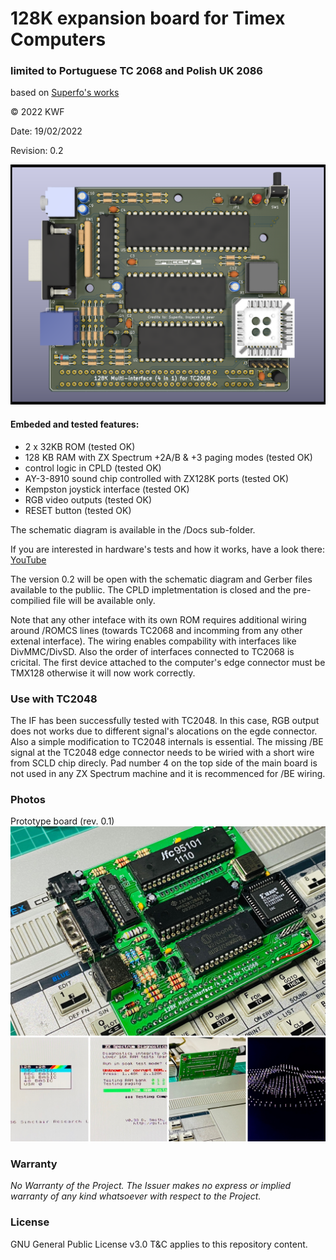 # 128K expansion board for Timex Computers 
### limited to Portuguese TC 2068 and Polish UK 2086
based on [Superfo's works](https://worldofspectrum.org/forums/discussion/comment/790105/#Comment_790105)

© 2022 KWF

Date: 19/02/2022

Revision: 0.2 

![3D model](/Docs/TC2068_128K_4in1_01.png)

#### Embeded and tested features:

* 2 x 32KB ROM (tested OK)
* 128 KB RAM with ZX Spectrum +2A/B & +3 paging modes (tested OK)
* control logic in CPLD (tested OK)
* AY-3-8910 sound chip controlled with ZX128K ports (tested OK)
* Kempston joystick interface (tested OK)
* RGB video outputs (tested OK)
* RESET button (tested OK)

The schematic diagram is available in the /Docs sub-folder.

If you are interested in hardware's tests and how it works, have a look there: [YouTube](https://youtu.be/7duh5zHNvDc)

The version 0.2 will be open with the schematic diagram and Gerber files available to the publiic. The CPLD impletmentation is closed and the pre-compilied file will be available only. 

Note that any other inteface with its own ROM requires additional wiring around /ROMCS lines (towards TC2068 and incomming from any other extenal interface). The wiring enables compability with interfaces like DivMMC/DivSD. Also the order of interfaces connected to TC2068 is cricital. The first device attached to the computer's edge connector must be TMX128 otherwise it will now work correctly.

### Use with TC2048

The IF has been successfully tested with TC2048. In this case, RGB output does not works due to different signal's alocations on the egde connector. Also a simple modification to TC2048 internals is essential. The missing /BE signal at the TC2048 edge connector needs to be wiried with a short wire from SCLD chip direcly. Pad number 4 on the top side of the main board is not used in any ZX Spectrum machine and it is recommenced for /BE wiring.

### Photos

Prototype board (rev. 0.1)
![Prototype](/Docs/TC2068_128K_4in1_02.jpg)

### Warranty

*No Warranty of the Project. The Issuer makes no express or implied warranty of any kind whatsoever with respect to the Project.*

### License

GNU General Public License v3.0 T&C applies to this repository content.
